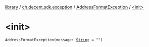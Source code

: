 [library](../../index.md) / [ch.decent.sdk.exception](../index.md) / [AddressFormatException](index.md) / [&lt;init&gt;](./-init-.md)

# &lt;init&gt;

`AddressFormatException(message: `[`String`](https://kotlinlang.org/api/latest/jvm/stdlib/kotlin/-string/index.html)` = "")`